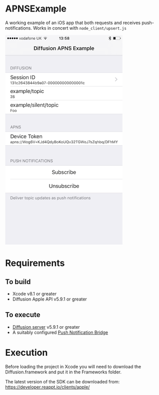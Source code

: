 # APNSExample

A working example of an iOS app that both requests and receives push-notifications. Works in concert with `node_client/upsert.js`

![screenshot](/example-screenshot.png?raw=true "Screenshot of APNSExample app")

# Requirements

## To build

* Xcode v8.1 or greater
* Diffusion Apple API v5.9.1 or greater

## To execute

* [Diffusion server](http://download.pushtechnology.com/) v5.9.1 or greater
* A suitably configured [Push Notification Bridge](http://download.pushtechnology.com/docs/latest/manual/html/administratorguide/pushnotifications/pn_bridge.html)

# Execution

Before loading the project in Xcode you will need to download the Diffusion.framework and put it in the Frameworks folder.

The latest version of the SDK can be downloaded from:
https://developer.reappt.io/clients/apple/